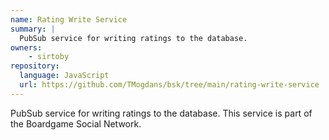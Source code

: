 ```yaml
---
name: Rating Write Service
summary: |
  PubSub service for writing ratings to the database.
owners:
    - sirtoby
repository:
  language: JavaScript
  url: https://github.com/TMogdans/bsk/tree/main/rating-write-service
---
```


PubSub service for writing ratings to the database. This service is part of the Boardgame Social Network.

<NodeGraph />
